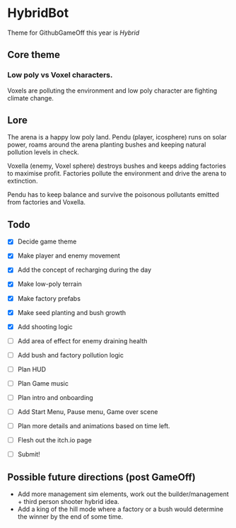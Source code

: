 # HybridBot

Theme for GithubGameOff this year is *Hybrid*

## Core theme

### Low poly vs Voxel characters.

Voxels are polluting the environment and low poly character are fighting climate change.

## Lore
The arena is a happy low poly land. Pendu (player, icosphere) runs on solar power, roams around the arena planting bushes and keeping natural pollution levels in check.

Voxella (enemy, Voxel sphere) destroys bushes and keeps adding factories to maximise profit. Factories pollute the environment and drive the arena to extinction.

Pendu has to keep balance and survive the poisonous pollutants emitted from factories and Voxella.

## Todo

- [x] Decide game theme

- [x] Make player and enemy movement

- [x] Add the concept of recharging during the day

- [x] Make low-poly terrain

- [x] Make factory prefabs

- [x] Make seed planting and bush growth

- [x] Add shooting logic

- [ ] Add area of effect for enemy draining health

- [ ] Add bush and factory pollution logic

- [ ] Plan HUD

- [ ] Plan Game music

- [ ] Plan intro and onboarding

- [ ] Add Start Menu, Pause menu, Game over scene

- [ ] Plan more details and animations based on time left.

- [ ] Flesh out the itch.io page

- [ ] Submit!


## Possible future directions (post GameOff)

- Add more management sim elements, work out the builder/management + third person shooter hybrid idea.
- Add a king of the hill mode where a factory or a bush would determine the winner by the end of some time.
